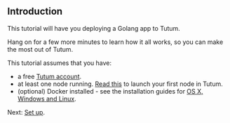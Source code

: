 ## Introduction

This tutorial will have you deploying a Golang app to Tutum.

Hang on for a few more minutes to learn how it all works, so you can make the most out of Tutum.

This tutorial assumes that you have:

- a free [Tutum account](https://dashboard.tutum.co/accounts/register/).
- at least one node running. [Read this](https://support.tutum.co/support/solutions/articles/5000523221-your-first-node) to launch your first node in Tutum.
- (optional) Docker installed - see the installation guides for [OS X, Windows and Linux](https://docs.docker.com/installation/#installation).

Next: [Set up](https://support.tutum.co/support/solutions/articles/5000559790).
